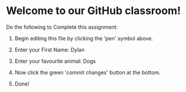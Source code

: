 # Welcome to our GitHub classroom!

Do the following to Complete this assignment:

1. Begin editing this file by clicking the 'pen' symbol above.

2. Enter your First Name: Dylan

3. Enter your favourite animal: Dogs

4. Now click the green 'commit changes' button at the bottom.

5. Done!
